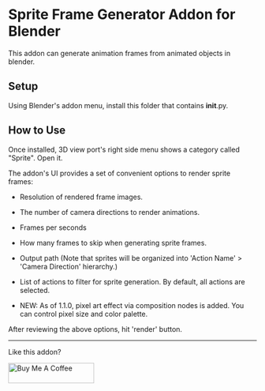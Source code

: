 # Sprite Frame Generator Addon for Blender

This addon can generate animation frames from animated objects in blender.

## Setup

Using Blender's addon menu, install this folder that contains __init__.py.

## How to Use

Once installed, 3D view port's right side menu shows a category called "Sprite". Open it.

The addon's UI provides a set of convenient options to render sprite frames:
- Resolution of rendered frame images.
- The number of camera directions to render animations.
- Frames per seconds
- How many frames to skip when generating sprite frames.
- Output path (Note that sprites will be organized into 'Action Name' > 'Camera Direction' hierarchy.)
- List of actions to filter for sprite generation. By default, all actions are selected.

- NEW: As of 1.1.0, pixel art effect via composition nodes is added. You can control pixel size and color palette.

After reviewing the above options, hit 'render' button.

------

Like this addon?

<a href="https://www.buymeacoffee.com/pururum" target="_blank"><img src="https://cdn.buymeacoffee.com/buttons/default-orange.png" alt="Buy Me A Coffee" height="41" width="174"></a>